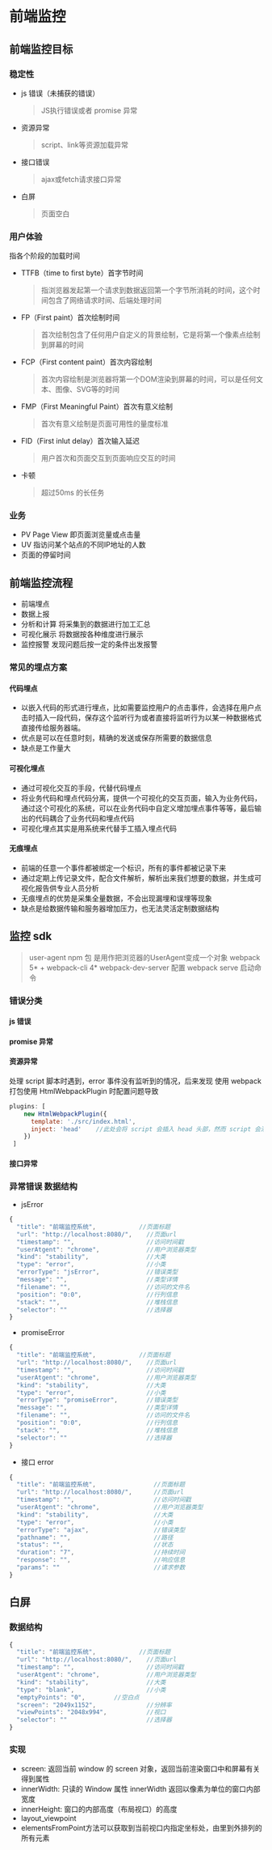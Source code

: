 # 前端监控

## 前端监控目标
### 稳定性
* js 错误（未捕获的错误）
  
  > JS执行错误或者 promise 异常
* 资源异常
  
  > script、link等资源加载异常
* 接口错误
  
  > ajax或fetch请求接口异常
* 白屏
  
  > 页面空白
### 用户体验
指各个阶段的加载时间
* TTFB（time to first byte）首字节时间
  
  > 指浏览器发起第一个请求到数据返回第一个字节所消耗的时间，这个时间包含了网络请求时间、后端处理时间
  
* FP（First paint）首次绘制时间
  
  > 首次绘制包含了任何用户自定义的背景绘制，它是将第一个像素点绘制到屏幕的时间
  
* FCP（First content paint）首次内容绘制
  
  > 首次内容绘制是浏览器将第一个DOM渲染到屏幕的时间，可以是任何文本、图像、SVG等的时间
  
* FMP（First Meaningful Paint）首次有意义绘制
  
  > 首次有意义绘制是页面可用性的量度标准
  
* FID（First inlut delay）首次输入延迟

  > 用户首次和页面交互到页面响应交互的时间

* 卡顿 
  
  > 超过50ms 的长任务


### 业务
* PV  Page View 即页面浏览量或点击量
* UV  指访问某个站点的不同IP地址的人数
* 页面的停留时间

## 前端监控流程
* 前端埋点
* 数据上报
* 分析和计算 将采集到的数据进行加工汇总
* 可视化展示 将数据按各种维度进行展示
* 监控报警 发现问题后按一定的条件出发报警
### 常见的埋点方案
#### 代码埋点
* 以嵌入代码的形式进行埋点，比如需要监控用户的点击事件，会选择在用户点击时插入一段代码，保存这个监听行为或者直接将监听行为以某一种数据格式直接传给服务器端。
* 优点是可以在任意时刻，精确的发送或保存所需要的数据信息
* 缺点是工作量大

#### 可视化埋点
* 通过可视化交互的手段，代替代码埋点
* 将业务代码和埋点代码分离，提供一个可视化的交互页面，输入为业务代码，通过这个可视化的系统，可以在业务代码中自定义增加埋点事件等等，最后输出的代码耦合了业务代码和埋点代码
* 可视化埋点其实是用系统来代替手工插入埋点代码
#### 无痕埋点
* 前端的任意一个事件都被绑定一个标识，所有的事件都被记录下来
* 通过定期上传记录文件，配合文件解析，解析出来我们想要的数据，并生成可视化报告供专业人员分析
* 无痕埋点的优势是采集全量数据，不会出现漏埋和误埋等现象
* 缺点是给数据传输和服务器增加压力，也无法灵活定制数据结构

## 监控 sdk 
  > user-agent npm 包 是用作把浏览器的UserAgent变成一个对象
  > webpack 5* + webpack-cli 4*   webpack-dev-server 配置 webpack serve 启动命令
### 错误分类
#### js 错误



#### promise 异常



####  资源异常

处理 script 脚本时遇到，error 事件没有监听到的情况，后来发现 使用 webpack 打包使用  HtmlWebpackPlugin  时配置问题导致

```javascript
plugins: [
    new HtmlWebpackPlugin({
      template: './src/index.html',
      inject: 'head'	//此处会将 script 会插入 head 头部，然而 script 会添加 defer 属性，会取消 阻塞
    })
 ]
```



#### 接口异常





### 异常错误 数据结构
* jsError
```javascript
{
  "title": "前端监控系统",            //页面标题
  "url": "http://localhost:8080/",    //页面url
  "timestamp": "",                    //访问时间戳
  "userAtgent": "chrome",             //用户浏览器类型
  "kind": "stability",                //大类
  "type": "error",                    //小类
  "errorType": "jsError",             //错误类型
  "message": "",                      //类型详情
  "filename": "",                     //访问的文件名
  "position": "0:0",                  //行列信息
  "stack": "",                        //堆栈信息
  "selector": ""                      //选择器
}
```
* promiseError
```javascript
{
  "title": "前端监控系统",            //页面标题
  "url": "http://localhost:8080/",    //页面url
  "timestamp": "",                    //访问时间戳
  "userAtgent": "chrome",             //用户浏览器类型
  "kind": "stability",                //大类
  "type": "error",                    //小类
  "errorType": "promiseError",        //错误类型
  "message": "",                      //类型详情
  "filename": "",                     //访问的文件名
  "position": "0:0",                  //行列信息
  "stack": "",                        //堆栈信息
  "selector": ""                      //选择器
}
```
* 接口 error

```js
{
  "title": "前端监控系统",            	//页面标题
  "url": "http://localhost:8080/",    	//页面url
  "timestamp": "",                    	//访问时间戳
  "userAtgent": "chrome",            	//用户浏览器类型
  "kind": "stability",               	//大类
  "type": "error",                    	//小类
  "errorType": "ajax",        			//错误类型
  "pathname": "",                      	//路径
  "status": "",                     	//状态
  "duration": "7",                  	//持续时间
  "response": "",                       //响应信息
  "params": ""                      	//请求参数
}
```

## 白屏

### 数据结构
```js
{
  "title": "前端监控系统",            //页面标题
  "url": "http://localhost:8080/",    //页面url
  "timestamp": "",                    //访问时间戳
  "userAtgent": "chrome",             //用户浏览器类型
  "kind": "stability",                //大类
  "type": "blank",                    //小类
  "emptyPoints": "0",        //空白点
  "screen": "2049x1152",              //分辨率
  "viewPoints": "2048x994",           //视口
  "selector": ""                      //选择器
}
```
### 实现
* screen: 返回当前 window 的 screen 对象，返回当前渲染窗口中和屏幕有关得到属性
* innerWidth: 只读的 Window 属性 innerWidth 返回以像素为单位的窗口内部宽度
* innerHeight: 窗口的内部高度（布局视口）的高度
* layout_viewpoint 
* elementsFromPoint方法可以获取到当前视口内指定坐标处，由里到外排列的所有元素





